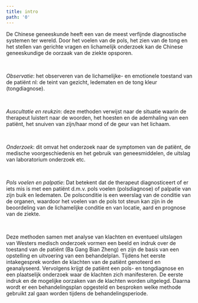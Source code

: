 ```yaml
---
title: intro
path: '0'
---
```


De Chinese geneeskunde heeft een van de meest verfijnde diagnostische systemen ter wereld. Door het voelen van de pols, het zien van de tong en het stellen van gerichte vragen en lichamelijk onderzoek kan de Chinese geneeskundige de oorzaak van de ziekte opsporen.  

&nbsp;

*Observatie*: het observeren van de lichamelijke- en emotionele toestand van de patiënt nl: de teint van gezicht, ledematen en de tong kleur (tongdiagnose).

&nbsp;

*Auscultatie en reukzin*:  deze methoden verwijst naar de situatie waarin de therapeut luistert naar de woorden, het hoesten en de ademhaling van een patiënt, het snuiven van zijn/haar mond of de geur van het lichaam.

&nbsp;

*Onderzoek*: dit omvat het onderzoek naar de symptomen van de patiënt, de medische voorgeschiedenis en het gebruik van geneesmiddelen, de uitslag van laboratorium onderzoek etc.

&nbsp;

*Pols voelen en palpatie*: Dat betekent dat de therapeut diagnosticeert of er iets mis is met een patiënt d.m.v. pols voelen (polsdiagnose) of palpatie van zijn buik en ledematen.  De polsconditie is een weerslag van de conditie van de organen, waardoor het voelen van de pols tot steun kan zijn in de beoordeling van de lichamelijke conditie en van locatie, aard en prognose van de ziekte.

&nbsp;

Deze methoden samen met analyse van klachten en eventueel uitslagen van Westers medisch onderzoek vormen een beeld en indruk over de toestand van de patiënt (Ba Gang Bian Zheng) en zijn de basis van een opstelling en uitvoering van een behandelplan. Tijdens het eerste intakegesprek worden de klachten van de patiënt genoteerd en geanalyseerd. Vervolgens krijgt de patiënt een pols- en tongdiagnose en een plaatselijk onderzoek waar de klachten zich manifesteren. De eerste indruk en de mogelijke oorzaken van de klachten worden uitgelegd. Daarna wordt er een behandelingsplan opgesteld en besproken welke methode gebruikt zal gaan worden tijdens de behandelingsperiode.
